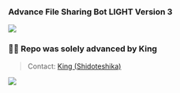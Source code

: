 ### Advance File Sharing Bot LIGHT Version 3
<img src="https://user-images.githubusercontent.com/73097560/115834477-dbab4500-a447-11eb-908a-139a6edaec5c.gif"><br>
### 🧑‍💻 Repo was solely advanced by King
> Contact: [King (Shidoteshika)](https://t.me/Shidoteshika1)

<img src="https://user-images.githubusercontent.com/73097560/115834477-dbab4500-a447-11eb-908a-139a6edaec5c.gif"><br>
